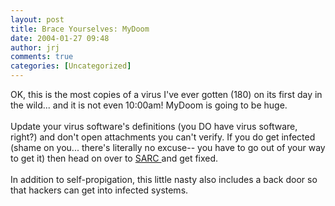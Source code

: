 ```yaml
---
layout: post
title: Brace Yourselves: MyDoom
date: 2004-01-27 09:48
author: jrj
comments: true
categories: [Uncategorized]
---
```

OK, this is the most copies of a virus I've ever gotten (180) on its first day in the wild... and it is not even 10:00am! MyDoom is going to be huge.
<br />
<br />Update your virus software's definitions (you DO have virus software, right?) and don't open attachments you can't verify. If you do get infected (shame on you... there's literally no excuse-- you have to go out of your way to get it) then head on over to <a href="http://www.sarc.com/avcenter/venc/data/w32.novarg.a@mm.html" target="_blank">SARC </a>and get fixed.
<br />
<br />In addition to self-propigation, this little nasty also includes a back door so that hackers can get into infected systems.
